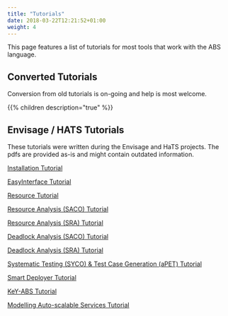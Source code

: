 ```yaml
---
title: "Tutorials"
date: 2018-03-22T12:21:52+01:00
weight: 4
---
```


This page features a list of tutorials for most tools that work with the ABS
language.

## Converted Tutorials

Conversion from old tutorials is on-going and help is most welcome.

{{% children description="true" %}}

## Envisage / HATS Tutorials

These tutorials were written during the Envisage and HaTS projects.  The pdfs are provided as-is and might contain outdated information.

[Installation Tutorial](/tutorial_pdfs/Installation.pdf)

[EasyInterface Tutorial](/tutorial_pdfs/easyinterface.pdf)

[Resource Tutorial](/tutorial_pdfs/resource-tutorial.html)

[Resource Analysis (SACO) Tutorial](/tutorial_pdfs/saco.pdf)

[Resource Analysis (SRA) Tutorial](/tutorial_pdfs/SRA.pdf)

[Deadlock Analysis (SACO) Tutorial](/tutorial_pdfs/deadlock-saco.pdf)

[Deadlock Analysis (SRA) Tutorial](/tutorial_pdfs/DSA.pdf)

[Systematic Testing (SYCO) & Test Case Generation (aPET) Tutorial](/tutorial_pdfs/aPETAndSyco.pdf)

[Smart Deployer Tutorial](/tutorial_pdfs/SmartDepl.pdf)

[KeY-ABS Tutorial](/tutorial_pdfs/KeY-ABS.pdf)

[Modelling Auto-scalable Services Tutorial](/tutorial_pdfs/scaling.pdf)

